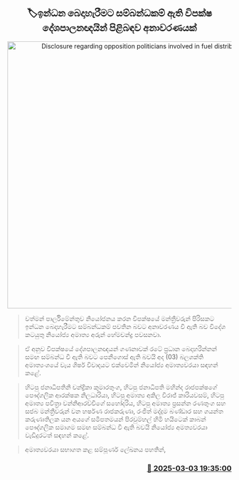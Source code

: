 <p align='center'><b><h2 align='center' title='Disclosure regarding opposition politicians involved in fuel distribution'>🏷ඉන්ධන බෙදාහැරීමට සම්බන්ධකම් ඇති විපක්ෂ දේශපාලනඥයින් පිළිබඳව අනාවරණයක්</h2></b></p>
<p align='center'><img src='https://helakuru.sgp1.cdn.digitaloceanspaces.com/esana/images/lib/arun-hemachandra.jpg' width='600' alt='Disclosure regarding opposition politicians involved in fuel distribution'></p>

> වත්මන් පාර්ලිමේන්තුව නියෝජනය කරන විපක්ෂයේ මන්ත්‍රීවරුන් පිරිසකට ඉන්ධන බෙදාහැරීම​ට සම්බන්ධකම් පවතින බවට අනාවරණය වී ඇති බව විදේශ කටයුතු නියෝජ්‍ය අමාත්‍ය අරුන් හේමචන්ද්‍ර පවසනවා.

> ඒ අනුව විපක්ෂයේ දේශපාලනඥයන් ගණනාවක් රටේ ප්‍රධාන බෙදාහරින්නන් සමඟ සම්බන්ධ වී ඇති බවට පෙනීගොස් ඇති බවයි අද (03) බලශක්ති අමාත්‍යංශයේ වැය ශිර්ෂ විවාදයට එක්වෙමින් නියෝජ්‍ය අමාත්‍යවරයා සඳහන් කළේ.

> හිටපු ජනාධිපතිනි චන්ද්‍රිකා කුමාරතුංග, හිටපු ජනාධිපති මහින්ද රාජපක්ෂගේ පෞද්ගලික ආරක්ෂක නිලධාරියා, හිටපු අමාත්‍ය අකිල විරාජ් කාරියවසම්, හිටපු අමාත්‍ය පවිත්‍රා වන්නිආරච්චිගේ සහෝදරිය, හිටපු අමාත්‍ය ප්‍රසන්න රණතුංග සහ සජබ මන්ත්‍රීවරුන් වන හර්ෂණ රාජකරුණා, රංජිත් මද්දුම බණ්ඩාර සහ ගයන්ත කරුණාතිලක යන අයගේ සමීපතමයන් පිරවුම්හල් හිමි හයිටෙක් කාබන් පෞද්ගලික සමාගම සමඟ සම්බන්ධ වී ඇති බවයි නියෝජ්‍ය අමත්‍යවරයා වැඩිදුරටත් සඳහන් කළේ.

> අමාත්‍යවරයා සභාගත කළ සම්පූර්ණ ලේඛනය පහතින්,



<h3 align='right'><a href='https://www.helakuru.lk/esana/p/107990/'>📅 2025-03-03 19:35:00</a></h3>
